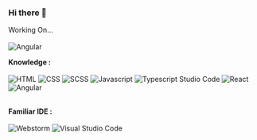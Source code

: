 ### Hi there 👋

Working On... <br/><br/>
<img alt="Angular" src="https://img.shields.io/badge/angular-%23FF2D20.svg?style=for-the-badge&logo=angular&logoColor=white"/>

**Knowledge :** <br/><br/> 
<img alt="HTML" src="https://img.shields.io/badge/HTML-%23FA7343.svg?style=for-the-badge&logo=html&logoColor=white"/>
<img alt="CSS" src="https://img.shields.io/badge/css-%23239120.svg?style=for-the-badge&logo=css&logoColor=white"/>
<img alt="SCSS" src="https://img.shields.io/badge/SCSS-5C2D91?style=for-the-badge&logo=scss&logoColor=white" />
<img alt="Javascript" src="https://img.shields.io/badge/javascript-%23F05033.svg?style=for-the-badge&logo=javascript&logoColor=white"/>
<img alt="Typescript Studio Code" src="https://img.shields.io/badge/typescript-0078d7.svg?style=for-the-badge&logo=typescript&logoColor=white"/>
<img alt="React" src="https://img.shields.io/badge/react-%2300f.svg?style=for-the-badge&logo=react&logoColor=white"/>
<img alt="Angular" src="https://img.shields.io/badge/angular-%23FF2D20.svg?style=for-the-badge&logo=angular&logoColor=white"/>

<br/>  **Familiar IDE :** <br/><br/>
<img alt="Webstorm" src="https://img.shields.io/badge/Webstorm-000000.svg?style=for-the-badge&logo=Webstorm&logoColor=white&color=black&labelColor=crimson"/> 
<img alt="Visual Studio Code" src="https://img.shields.io/badge/VisualStudioCode-0078d7.svg?style=for-the-badge&logo=visual-studio-code&logoColor=white"/>

